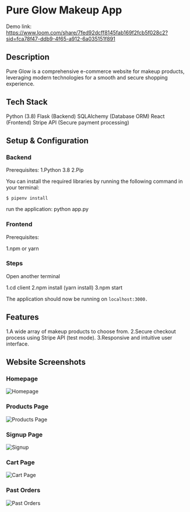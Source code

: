 # Pure Glow Makeup App 

Demo link: https://www.loom.com/share/7fed92dcff8145fab169f2fcb5f028c2?sid=fca78f47-ddb9-4f65-a912-6a035151f891 

## Description

Pure Glow is a comprehensive e-commerce website for makeup products, leveraging modern technologies for a smooth and secure shopping experience.

## Tech Stack

Python (3.8)
Flask (Backend)
SQLAlchemy (Database ORM)
React (Frontend)
Stripe API (Secure payment processing)

## Setup & Configuration

### Backend

Prerequisites:
1.Python 3.8
2.Pip

You can install the required libraries by running the following command in your terminal:

```$ pipenv install```

run the application:
python app.py

### Frontend

Prerequisites:

1.npm or yarn

### Steps
Open another terminal

1.cd client
2.npm install (yarn install)
3.npm start

The application should now be running on ```localhost:3000.```

## Features

1.A wide array of makeup products to choose from.
2.Secure checkout process using Stripe API (test mode).
3.Responsive and intuitive user interface.

## Website Screenshots

### Homepage

![Homepage](https://user-images.githubusercontent.com/119082829/238405081-97274b3b-a642-4178-9262-c5ddbfbee5e5.png)

### Products Page

![Products Page](https://user-images.githubusercontent.com/119082829/238405982-dbfe9018-416e-4e21-8d51-70e24209fc28.png)

### Signup Page

![Signup](https://user-images.githubusercontent.com/119082829/238406423-a543cc6c-32f5-45b6-98c3-a0c38e291c6d.png)

### Cart Page

![Cart Page](https://user-images.githubusercontent.com/119082829/238406665-b449388e-d91c-4aa6-ae06-2388d412d80d.png)

### Past Orders

![Past Orders](https://user-images.githubusercontent.com/119082829/238406937-aeba39c5-1b30-432f-96e6-22d19bb2dbea.png)



